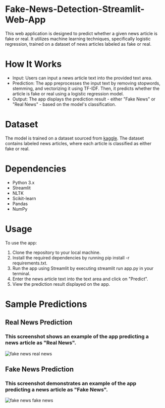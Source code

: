 # Fake-News-Detection-Streamlit-Web-App
This web application is designed to predict whether a given news article is fake or real. It utilizes machine learning techniques, specifically logistic regression, trained on a dataset of news articles labeled as fake or real.

# How It Works
- Input: Users can input a news article text into the provided text area.
- Prediction: The app preprocesses the input text by removing stopwords, stemming, and vectorizing it using TF-IDF. Then, it predicts whether the article is fake or real using a logistic regression model.
- Output: The app displays the prediction result - either "Fake News" or "Real News" - based on the model's classification.

# Dataset
The model is trained on a dataset sourced from [kaggle](https://www.kaggle.com/c/fake-news/data). The dataset contains labeled news articles, where each article is classified as either fake or real.

# Dependencies
- Python 3.x
- Streamlit
- NLTK
- Scikit-learn
- Pandas
- NumPy

# Usage
To use the app:

1. Clone the repository to your local machine.
2. Install the required dependencies by running pip install -r requirements.txt.
3. Run the app using Streamlit by executing streamlit run app.py in your terminal.
4. Enter the news article text into the text area and click on "Predict".
5. View the prediction result displayed on the app.

# Sample Predictions

## Real News Prediction
### This screenshot shows an example of the app predicting a news article as "Real News".
![fake news real news](https://github.com/EktaTripathi/Fake-News-Detection-Streamlit-Web-App/assets/94041887/33ad1fd7-b202-425a-850e-ecc2646361b4)

## Fake News Prediction
### This screenshot demonstrates an example of the app predicting a news article as "Fake News".
![fake news fake news](https://github.com/EktaTripathi/Fake-News-Detection-Streamlit-Web-App/assets/94041887/cf0ad7ad-6fbf-46c3-ad8e-a3217a09a934)
